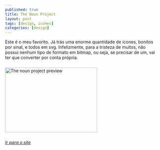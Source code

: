 ```yaml
---
published: true
title: The Noun Project
layout: post
tags: [design, icones]
categories: [design]
---
```

Este é o meu favorito. Já trás uma enorme quantidade de ícones, bonitos por sinal, e todos em svg. Infelizmente, para a tristeza de muitos, não possui nenhum tipo de formato em bitmap, ou seja, se precisar de um, vai ter que converter por conta própria.

<a href="http://rnevesblog.files.wordpress.com/2012/11/thenounproject.png"><img class="aligncenter wp-image-277 size-medium" style="margin-top:10px;margin-bottom:10px;" title="thenounproject" src="http://rnevesblog.files.wordpress.com/2012/11/thenounproject.png?w=300" alt="The noun project preview" width="300" height="211" /></a>

*<a href="http://thenounproject.com/" target="_blank">Ir para o site</a>*